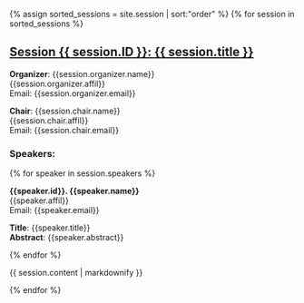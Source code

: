 <!-- The links to each invited session are below


| Session Name  | Session Time  | Zoom Link  |
|---|---|---|
| [Statistical methods for neuroimaging studies of Alzheimer’s Disease](invited_sessions/ses-I-1.md)  | May  | Zoom link here  |
| [Statistical methods for neuroimaging studies of Alzheimer’s Disease](invited_sessions/ses-I-1.md)  | May  | Zoom link here  | -->

{% assign sorted_sessions = site.session | sort:"order" %}
{% for session in sorted_sessions %}
  <h2>
    <a href="{{ session.url }}">
      Session {{ session.ID }}: {{ session.title }}
    </a>
  </h2>

  <p>
  <b>Organizer</b>: {{session.organizer.name}} <br/> 
   {{session.organizer.affil}} <br/> 
   Email: {{session.organizer.email}} <br/> 
  </p>
  
  <p>
  <b>Chair</b>: {{session.chair.name}}<br/> 
  {{session.chair.affil}} <br/> 
  Email: {{session.chair.email}}<br/> 
  </p>

<h3> Speakers: </h3>

  {% for speaker in session.speakers %}
  <p> 
  <b>{{speaker.id}}. {{speaker.name}}</b><br/>
    {{speaker.affil}} <br/> 
  Email: {{speaker.email}} <br/> 
  <p> <b>Title</b>: {{speaker.title}} <br/>
  <b> Abstract</b>: {{speaker.abstract}} </p>
  {% endfor %}


  <p>{{ session.content | markdownify }}</p>
{% endfor %}